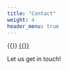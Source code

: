 ```yaml
---
title: "Contact"
weight: 4
header_menu: true
---
```


{{<icon class="fa fa-envelope">}}&nbsp;[{{<email>}}](mailto:{{<email>}})

<!-- {{<icon class="fa fa-phone">}}&nbsp;[{{<phone>}}](tel:{{<phone>}}) -->

Let us get in touch!
